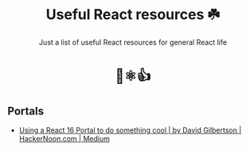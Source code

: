 <div align="center">

# Useful React resources ☘️

Just a list of useful React resources for general React life

# 🚬⚛👍

</div>

## Portals
- [Using a React 16 Portal to do something cool | by David Gilbertson | HackerNoon.com | Medium](https://medium.com/hackernoon/using-a-react-16-portal-to-do-something-cool-2a2d627b0202)